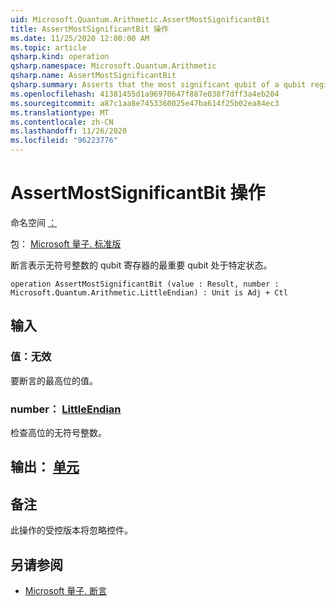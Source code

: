 ```yaml
---
uid: Microsoft.Quantum.Arithmetic.AssertMostSignificantBit
title: AssertMostSignificantBit 操作
ms.date: 11/25/2020 12:00:00 AM
ms.topic: article
qsharp.kind: operation
qsharp.namespace: Microsoft.Quantum.Arithmetic
qsharp.name: AssertMostSignificantBit
qsharp.summary: Asserts that the most significant qubit of a qubit register representing an unsigned integer is in a particular state.
ms.openlocfilehash: 41381455d1a96970647f887e038f7dff3a4eb204
ms.sourcegitcommit: a87c1aa8e7453360025e47ba614f25b02ea84ec3
ms.translationtype: MT
ms.contentlocale: zh-CN
ms.lasthandoff: 11/26/2020
ms.locfileid: "96223776"
---
```

# <a name="assertmostsignificantbit-operation"></a>AssertMostSignificantBit 操作

命名空间 [：](xref:Microsoft.Quantum.Arithmetic)

包： [Microsoft 量子. 标准版](https://nuget.org/packages/Microsoft.Quantum.Standard)


断言表示无符号整数的 qubit 寄存器的最重要 qubit 处于特定状态。

```qsharp
operation AssertMostSignificantBit (value : Result, number : Microsoft.Quantum.Arithmetic.LittleEndian) : Unit is Adj + Ctl
```


## <a name="input"></a>输入

### <a name="value--__invalidresult__"></a>值：__无效 <Result>__

要断言的最高位的值。


### <a name="number--littleendian"></a>number： [LittleEndian](xref:Microsoft.Quantum.Arithmetic.LittleEndian)

检查高位的无符号整数。



## <a name="output--unit"></a>输出： [单元](xref:microsoft.quantum.lang-ref.unit)



## <a name="remarks"></a>备注

此操作的受控版本将忽略控件。

## <a name="see-also"></a>另请参阅

- [Microsoft 量子. 断言](xref:Microsoft.Quantum.Intrinsic.Assert)